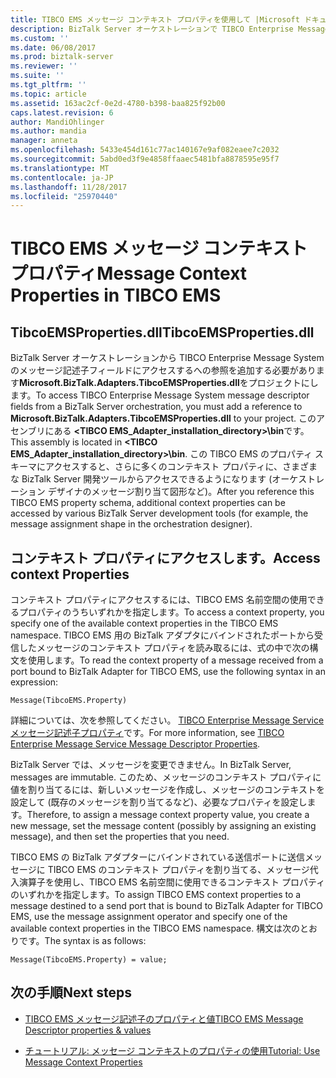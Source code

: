 ```yaml
---
title: TIBCO EMS メッセージ コンテキスト プロパティを使用して |Microsoft ドキュメント
description: BizTalk Server オーケストレーションで TIBCO Enterprise Message System のメッセージ記述子フィールドを使用します。
ms.custom: ''
ms.date: 06/08/2017
ms.prod: biztalk-server
ms.reviewer: ''
ms.suite: ''
ms.tgt_pltfrm: ''
ms.topic: article
ms.assetid: 163ac2cf-0e2d-4780-b398-baa825f92b00
caps.latest.revision: 6
author: MandiOhlinger
ms.author: mandia
manager: anneta
ms.openlocfilehash: 5433e454d161c77ac140167e9af082eaee7c2032
ms.sourcegitcommit: 5abd0ed3f9e4858ffaaec5481bfa8878595e95f7
ms.translationtype: MT
ms.contentlocale: ja-JP
ms.lasthandoff: 11/28/2017
ms.locfileid: "25970440"
---
```

# <a name="message-context-properties-in-tibco-ems"></a><span data-ttu-id="6199c-103">TIBCO EMS メッセージ コンテキスト プロパティ</span><span class="sxs-lookup"><span data-stu-id="6199c-103">Message Context Properties in TIBCO EMS</span></span>

## <a name="tibcoemspropertiesdll"></a><span data-ttu-id="6199c-104">TibcoEMSProperties.dll</span><span class="sxs-lookup"><span data-stu-id="6199c-104">TibcoEMSProperties.dll</span></span>
<span data-ttu-id="6199c-105">BizTalk Server オーケストレーションから TIBCO Enterprise Message System のメッセージ記述子フィールドにアクセスするへの参照を追加する必要があります**Microsoft.BizTalk.Adapters.TibcoEMSProperties.dll**をプロジェクトにします。</span><span class="sxs-lookup"><span data-stu-id="6199c-105">To access TIBCO Enterprise Message System message descriptor fields from a BizTalk Server orchestration, you must add a reference to **Microsoft.BizTalk.Adapters.TibcoEMSProperties.dll** to your project.</span></span> <span data-ttu-id="6199c-106">このアセンブリにある **\<TIBCO EMS_Adapter_installation_directory\>\bin**です。</span><span class="sxs-lookup"><span data-stu-id="6199c-106">This assembly is located in **\<TIBCO EMS_Adapter_installation_directory\>\bin**.</span></span> <span data-ttu-id="6199c-107">この TIBCO EMS のプロパティ スキーマにアクセスすると、さらに多くのコンテキスト プロパティに、さまざまな BizTalk Server 開発ツールからアクセスできるようになります (オーケストレーション デザイナのメッセージ割り当て図形など)。</span><span class="sxs-lookup"><span data-stu-id="6199c-107">After you reference this TIBCO EMS property schema, additional context properties can be accessed by various BizTalk Server development tools (for example, the message assignment shape in the orchestration designer).</span></span>  
  
## <a name="access-context-properties"></a><span data-ttu-id="6199c-108">コンテキスト プロパティにアクセスします。</span><span class="sxs-lookup"><span data-stu-id="6199c-108">Access context Properties</span></span>  
 <span data-ttu-id="6199c-109">コンテキスト プロパティにアクセスするには、TIBCO EMS 名前空間の使用できるプロパティのうちいずれかを指定します。</span><span class="sxs-lookup"><span data-stu-id="6199c-109">To access a context property, you specify one of the available context properties in the TIBCO EMS namespace.</span></span> <span data-ttu-id="6199c-110">TIBCO EMS 用の BizTalk アダプタにバインドされたポートから受信したメッセージのコンテキスト プロパティを読み取るには、式の中で次の構文を使用します。</span><span class="sxs-lookup"><span data-stu-id="6199c-110">To read the context property of a message received from a port bound to BizTalk Adapter for TIBCO EMS, use the following syntax in an expression:</span></span>  
  
```  
Message(TibcoEMS.Property)  
```  
  
 <span data-ttu-id="6199c-111">詳細については、次を参照してください。 [TIBCO Enterprise Message Service メッセージ記述子プロパティ](../core/tibco-enterprise-message-service-message-descriptor-properties.md)です。</span><span class="sxs-lookup"><span data-stu-id="6199c-111">For more information, see [TIBCO Enterprise Message Service Message Descriptor Properties](../core/tibco-enterprise-message-service-message-descriptor-properties.md).</span></span>  
  
 <span data-ttu-id="6199c-112">BizTalk Server では、メッセージを変更できません。</span><span class="sxs-lookup"><span data-stu-id="6199c-112">In BizTalk Server, messages are immutable.</span></span> <span data-ttu-id="6199c-113">このため、メッセージのコンテキスト プロパティに値を割り当てるには、新しいメッセージを作成し、メッセージのコンテキストを設定して (既存のメッセージを割り当てるなど)、必要なプロパティを設定します。</span><span class="sxs-lookup"><span data-stu-id="6199c-113">Therefore, to assign a message context property value, you create a new message, set the message content (possibly by assigning an existing message), and then set the properties that you need.</span></span>  
  
 <span data-ttu-id="6199c-114">TIBCO EMS の BizTalk アダプターにバインドされている送信ポートに送信メッセージに TIBCO EMS のコンテキスト プロパティを割り当てる、メッセージ代入演算子を使用し、TIBCO EMS 名前空間に使用できるコンテキスト プロパティのいずれかを指定します。</span><span class="sxs-lookup"><span data-stu-id="6199c-114">To assign TIBCO EMS context properties to a message destined to a send port that is bound to BizTalk Adapter for TIBCO EMS, use the message assignment operator and specify one of the available context properties in the TIBCO EMS namespace.</span></span> <span data-ttu-id="6199c-115">構文は次のとおりです。</span><span class="sxs-lookup"><span data-stu-id="6199c-115">The syntax is as follows:</span></span>  
  
```  
Message(TibcoEMS.Property) = value;  
```  
  
## <a name="next-steps"></a><span data-ttu-id="6199c-116">次の手順</span><span class="sxs-lookup"><span data-stu-id="6199c-116">Next steps</span></span>
-   [<span data-ttu-id="6199c-117">TIBCO EMS メッセージ記述子のプロパティと値</span><span class="sxs-lookup"><span data-stu-id="6199c-117">TIBCO EMS Message Descriptor properties & values</span></span>](../core/tibco-enterprise-message-service-message-descriptor-properties.md)  
  
-   [<span data-ttu-id="6199c-118">チュートリアル: メッセージ コンテキストのプロパティの使用</span><span class="sxs-lookup"><span data-stu-id="6199c-118">Tutorial: Use Message Context Properties</span></span>](../core/tutorial-using-message-context-properties.md)